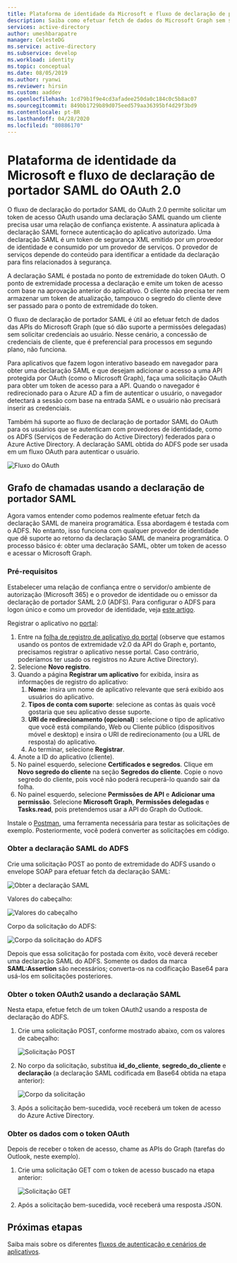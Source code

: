 ```yaml
---
title: Plataforma de identidade da Microsoft e fluxo de declaração de portador SAML | Azure
description: Saiba como efetuar fetch de dados do Microsoft Graph sem solicitar credenciais ao usuário usando o fluxo de declaração de portador SAML.
services: active-directory
author: umeshbarapatre
manager: CelesteDG
ms.service: active-directory
ms.subservice: develop
ms.workload: identity
ms.topic: conceptual
ms.date: 08/05/2019
ms.author: ryanwi
ms.reviewer: hirsin
ms.custom: aaddev
ms.openlocfilehash: 1cd79b1f9e4cd3afadee250da0c184c0c5b8ac07
ms.sourcegitcommit: 849bb1729b89d075eed579aa36395bf4d29f3bd9
ms.contentlocale: pt-BR
ms.lasthandoff: 04/28/2020
ms.locfileid: "80886170"
---
```

# <a name="microsoft-identity-platform-and-oauth-20-saml-bearer-assertion-flow"></a>Plataforma de identidade da Microsoft e fluxo de declaração de portador SAML do OAuth 2.0
O fluxo de declaração do portador SAML do OAuth 2.0 permite solicitar um token de acesso OAuth usando uma declaração SAML quando um cliente precisa usar uma relação de confiança existente. A assinatura aplicada à declaração SAML fornece autenticação do aplicativo autorizado. Uma declaração SAML é um token de segurança XML emitido por um provedor de identidade e consumido por um provedor de serviços. O provedor de serviços depende do conteúdo para identificar a entidade da declaração para fins relacionados à segurança.

A declaração SAML é postada no ponto de extremidade do token OAuth.  O ponto de extremidade processa a declaração e emite um token de acesso com base na aprovação anterior do aplicativo. O cliente não precisa ter nem armazenar um token de atualização, tampouco o segredo do cliente deve ser passado para o ponto de extremidade do token.

O fluxo de declaração de portador SAML é útil ao efetuar fetch de dados das APIs do Microsoft Graph (que só dão suporte a permissões delegadas) sem solicitar credenciais ao usuário. Nesse cenário, a concessão de credenciais de cliente, que é preferencial para processos em segundo plano, não funciona.

Para aplicativos que fazem logon interativo baseado em navegador para obter uma declaração SAML e que desejam adicionar o acesso a uma API protegida por OAuth (como o Microsoft Graph), faça uma solicitação OAuth para obter um token de acesso para a API. Quando o navegador é redirecionado para o Azure AD a fim de autenticar o usuário, o navegador detectará a sessão com base na entrada SAML e o usuário não precisará inserir as credenciais.

Também há suporte ao fluxo de declaração de portador SAML do OAuth para os usuários que se autenticam com provedores de identidade, como os ADFS (Serviços de Federação do Active Directory) federados para o Azure Active Directory.  A declaração SAML obtida do ADFS pode ser usada em um fluxo OAuth para autenticar o usuário.

![Fluxo do OAuth](./media/v2-saml-bearer-assertion/1.png)

## <a name="call-graph-using-saml-bearer-assertion"></a>Grafo de chamadas usando a declaração de portador SAML
Agora vamos entender como podemos realmente efetuar fetch da declaração SAML de maneira programática. Essa abordagem é testada com o ADFS. No entanto, isso funciona com qualquer provedor de identidade que dê suporte ao retorno da declaração SAML de maneira programática. O processo básico é: obter uma declaração SAML, obter um token de acesso e acessar o Microsoft Graph.

### <a name="prerequisites"></a>Pré-requisitos

Estabelecer uma relação de confiança entre o servidor/o ambiente de autorização (Microsoft 365) e o provedor de identidade ou o emissor da declaração de portador SAML 2.0 (ADFS). Para configurar o ADFS para logon único e como um provedor de identidade, veja [este artigo](https://blogs.technet.microsoft.com/canitpro/2015/09/11/step-by-step-setting-up-ad-fs-and-enabling-single-sign-on-to-office-365/).

Registrar o aplicativo no [portal](https://ms.portal.azure.com/#blade/Microsoft_AAD_RegisteredApps/ApplicationsListBlade):
1. Entre na [folha de registro de aplicativo do portal](https://ms.portal.azure.com/#blade/Microsoft_AAD_RegisteredApps/ApplicationsListBlade) (observe que estamos usando os pontos de extremidade v2.0 da API do Graph e, portanto, precisamos registrar o aplicativo nesse portal. Caso contrário, poderíamos ter usado os registros no Azure Active Directory). 
1. Selecione **Novo registro**.
1. Quando a página **Registrar um aplicativo** for exibida, insira as informações de registro do aplicativo: 
    1. **Nome**: insira um nome de aplicativo relevante que será exibido aos usuários do aplicativo.
    1. **Tipos de conta com suporte**: selecione as contas às quais você gostaria que seu aplicativo desse suporte.
    1. **URI de redirecionamento (opcional)** : selecione o tipo de aplicativo que você está compilando, Web ou Cliente público (dispositivos móvel e desktop) e insira o URI de redirecionamento (ou a URL de resposta) do aplicativo.
    1. Ao terminar, selecione **Registrar**.
1. Anote a ID do aplicativo (cliente).
1. No painel esquerdo, selecione **Certificados e segredos**. Clique em **Novo segredo do cliente** na seção **Segredos do cliente**. Copie o novo segredo do cliente, pois você não poderá recuperá-lo quando sair da folha.
1. No painel esquerdo, selecione **Permissões de API** e **Adicionar uma permissão**. Selecione **Microsoft Graph**, **Permissões delegadas** e **Tasks.read**, pois pretendemos usar a API do Graph do Outlook. 

Instale o [Postman](https://www.getpostman.com/), uma ferramenta necessária para testar as solicitações de exemplo.  Posteriormente, você poderá converter as solicitações em código.

### <a name="get-the-saml-assertion-from-adfs"></a>Obter a declaração SAML do ADFS
Crie uma solicitação POST ao ponto de extremidade do ADFS usando o envelope SOAP para efetuar fetch da declaração SAML:

![Obter a declaração SAML](./media/v2-saml-bearer-assertion/2.png)

Valores do cabeçalho:

![Valores do cabeçalho](./media/v2-saml-bearer-assertion/3.png)

Corpo da solicitação do ADFS:

![Corpo da solicitação do ADFS](./media/v2-saml-bearer-assertion/4.png)

Depois que essa solicitação for postada com êxito, você deverá receber uma declaração SAML do ADFS. Somente os dados da marca **SAML:Assertion** são necessários; converta-os na codificação Base64 para usá-los em solicitações posteriores.

### <a name="get-the-oauth2-token-using-the-saml-assertion"></a>Obter o token OAuth2 usando a declaração SAML 
Nesta etapa, efetue fetch de um token OAuth2 usando a resposta de declaração do ADFS.

1. Crie uma solicitação POST, conforme mostrado abaixo, com os valores de cabeçalho:

    ![Solicitação POST](./media/v2-saml-bearer-assertion/5.png)
1. No corpo da solicitação, substitua **id_do_cliente**, **segredo_do_cliente** e **declaração** (a declaração SAML codificada em Base64 obtida na etapa anterior):

    ![Corpo da solicitação](./media/v2-saml-bearer-assertion/6.png)
1. Após a solicitação bem-sucedida, você receberá um token de acesso do Azure Active Directory.

### <a name="get-the-data-with-the-oauth-token"></a>Obter os dados com o token OAuth

Depois de receber o token de acesso, chame as APIs do Graph (tarefas do Outlook, neste exemplo). 

1. Crie uma solicitação GET com o token de acesso buscado na etapa anterior:

    ![Solicitação GET](./media/v2-saml-bearer-assertion/7.png)

1. Após a solicitação bem-sucedida, você receberá uma resposta JSON.

## <a name="next-steps"></a>Próximas etapas

Saiba mais sobre os diferentes [fluxos de autenticação e cenários de aplicativos](authentication-flows-app-scenarios.md).